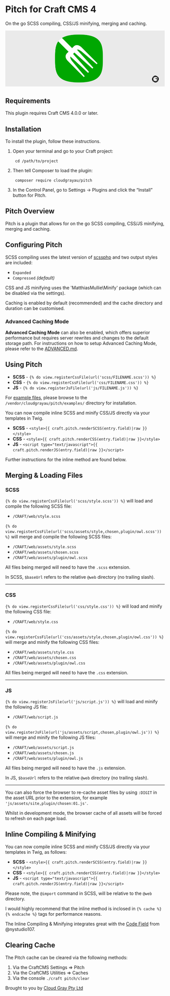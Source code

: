 # Pitch for Craft CMS 4

On the go SCSS compiling, CSS/JS minifying, merging and caching.

![Screenshot](resources/pitch.png)

## Requirements

This plugin requires Craft CMS 4.0.0 or later.

## Installation

To install the plugin, follow these instructions.

1. Open your terminal and go to your Craft project:

        cd /path/to/project

2. Then tell Composer to load the plugin:

        composer require cloudgrayau/pitch

3. In the Control Panel, go to Settings → Plugins and click the “Install” button for Pitch.

## Pitch Overview

Pitch is a plugin that allows for on the go SCSS compiling, CSS/JS minifying, merging and caching.

## Configuring Pitch

SCSS compiling uses the latest version of [scssphp](https://scssphp.github.io/scssphp/) and two output styles are included:

- `Expanded`
- `Compressed` *(default)*

CSS and JS minifying uses the 'MatthiasMullie\Minify' package (which can be disabled via the settings).

Caching is enabled by default (recommended) and the cache directory and duration can be customised. 

### Advanced Caching Mode

**Advanced Caching Mode** can also be enabled, which offers superior performance but requires server rewrites and changes to the default storage path. For instructions on how to setup Advanced Caching Mode, please refer to the [ADVANCED.md](https://github.com/cloudgrayau/pitch/blob/craft4/ADVANCED.md).

## Using Pitch

- **SCSS** - `{% do view.registerCssFile(url('scss/FILENAME.scss')) %}`
- **CSS** - `{% do view.registerCssFile(url('css/FILENAME.css')) %}`
- **JS** - `{% do view.registerJsFile(url('js/FILENAME.js')) %}`

For [example files](https://github.com/cloudgrayau/pitch/tree/craft4/examples), please browse to the `/vendor/cloudgrayau/pitch/examples/` directory for installation.

You can now compile inline SCSS and minify CSS/JS directly via your templates in Twig.

- **SCSS** - `<style>{{ craft.pitch.renderSCSS(entry.field)|raw }}</style>`
- **CSS** - `<style>{{ craft.pitch.renderCSS(entry.field)|raw }}</style>`
- **JS** - `<script type="text/javascript">{{ craft.pitch.renderJS(entry.field)|raw }}</script>`

Further instructions for the inline method are found below.

## Merging & Loading Files

### SCSS ###

`{% do view.registerCssFile(url('scss/style.scss')) %}` will load and compile the following SCSS file:

- `/CRAFT/web/style.scss`

`{% do view.registerCssFile(url('scss/assets/style,chosen,plugin/owl.scss')) %}` will merge and compile the following SCSS files:

- `/CRAFT/web/assets/style.scss`
- `/CRAFT/web/assets/chosen.scss`
- `/CRAFT/web/assets/plugin/owl.scss`

All files being merged will need to have the `.scss` extension.

In SCSS, `$baseUrl` refers to the relative `@web` directory (no trailing slash).

--------

### CSS ###

`{% do view.registerCssFile(url('css/style.css')) %}` will load and minify the following CSS file:

- `/CRAFT/web/style.css`

`{% do view.registerCssFile(url('css/assets/style,chosen,plugin/owl.css')) %}` will merge and minify the following CSS files:

- `/CRAFT/web/assets/style.css`
- `/CRAFT/web/assets/chosen.css`
- `/CRAFT/web/assets/plugin/owl.css`

All files being merged will need to have the `.css` extension.

--------

### JS ###

`{% do view.registerJsFile(url('js/script.js')) %}` will load and minify the following JS file:

- `/CRAFT/web/script.js`

`{% do view.registerJsFile(url('js/assets/script,chosen,plugin/owl.js')) %}` will merge and minify the following JS files:

- `/CRAFT/web/assets/script.js`
- `/CRAFT/web/assets/chosen.js`
- `/CRAFT/web/assets/plugin/owl.js`

All files being merged will need to have the `.js` extension.

In JS, `$baseUrl` refers to the relative `@web` directory (no trailing slash).

--------

You can also force the browser to re-cache asset files by using `:DIGIT` in the asset URL prior to the extension, for example `'js/assets/site,plugin/chosen:01.js'`.

Whilst in development mode, the browser cache of all assets will be forced to refresh on each page load.

## Inline Compiling & Minifying

You can now compile inline SCSS and minify CSS/JS directly via your templates in Twig, as follows:

- **SCSS** - `<style>{{ craft.pitch.renderSCSS(entry.field)|raw }}</style>`
- **CSS** - `<style>{{ craft.pitch.renderCSS(entry.field)|raw }}</style>`
- **JS** - `<script type="text/javascript">{{ craft.pitch.renderJS(entry.field)|raw }}</script>`

Please note, the `@import` command in SCSS, will be relative to the `@web` directory.

I would highly recommend that the inline method is inclosed in `{% cache %}{% endcache %}` tags for performance reasons.

The Inline Compiling & Minifying integrates great with the [Code Field](https://github.com/nystudio107/craft-code-field) from @nystudio107.

## Clearing Cache

The Pitch cache can be cleared via the following methods:
	
1. Via the CraftCMS Settings => Pitch
2. Via the CraftCMS Utilities => Caches
3. Via the console `./craft pitch/clear`

Brought to you by [Cloud Gray Pty Ltd](https://cloudgray.com.au/)
